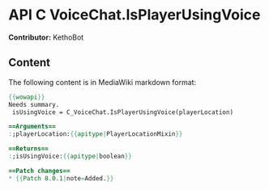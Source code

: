 # API C VoiceChat.IsPlayerUsingVoice

**Contributor:** KethoBot

## Content

The following content is in MediaWiki markdown format:

```mediawiki
{{wowapi}}
Needs summary.
 isUsingVoice = C_VoiceChat.IsPlayerUsingVoice(playerLocation)

==Arguments==
:;playerLocation:{{apitype|PlayerLocationMixin}}

==Returns==
:;isUsingVoice:{{apitype|boolean}}

==Patch changes==
* {{Patch 8.0.1|note=Added.}}
```